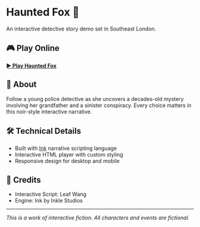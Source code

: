 # Haunted Fox 🦊

An interactive detective story demo set in Southeast London.

## 🎮 Play Online
[**► Play Haunted Fox**](https://leafW938.github.io/haunted-fox)

## 📖 About
Follow a young police detective as she uncovers a decades-old mystery involving her grandfather and a sinister conspiracy. Every choice matters in this noir-style interactive narrative.

## 🛠 Technical Details
- Built with [Ink](https://www.inklestudios.com/ink/) narrative scripting language
- Interactive HTML player with custom styling
- Responsive design for desktop and mobile

## 📝 Credits
- Interactive Script: Leaf Wang
- Engine: Ink by Inkle Studios

---
*This is a work of interactive fiction. All characters and events are fictional.*
